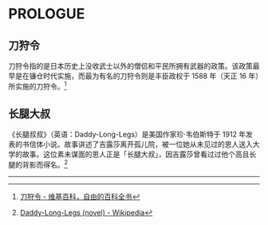 # PROLOGUE

## 刀狩令

刀狩令指的是日本历史上没收武士以外的僧侣和平民所拥有武器的政策。该政策最早是在镰仓时代实施，而最为有名的刀狩令则是丰臣政权于 1588 年（天正 16 年）所实施的刀狩令。[^1]

## 长腿大叔

《长腿叔叔》（英语：Daddy-Long-Legs）是美国作家珍·韦伯斯特于 1912 年发表的书信体小说。故事讲述了吉露莎离开孤儿院，被一位她从未见过的恩人送入大学的故事。这位素未谋面的恩人正是「长腿大叔」，因吉露莎曾看过过他个高且长腿的背影而得名。[^2]

---

[^1]: [刀狩令 - 维基百科，自由的百科全书](https://zh.wikipedia.org/wiki/%E5%88%80%E7%8B%A9%E4%BB%A4)
[^2]: [Daddy-Long-Legs (novel) - Wikipedia](https://en.wikipedia.org/wiki/Daddy-Long-Legs_(novel))
